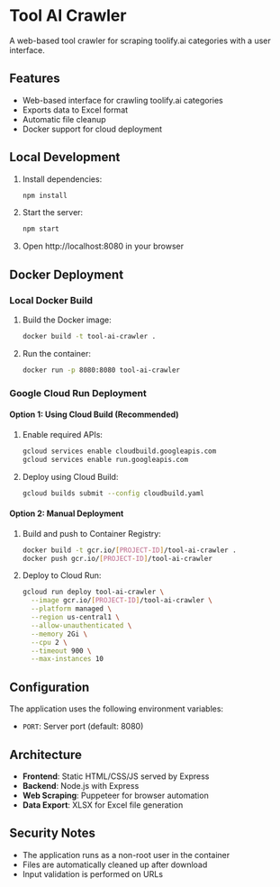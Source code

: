 # Tool AI Crawler

A web-based tool crawler for scraping toolify.ai categories with a user interface.

## Features

- Web-based interface for crawling toolify.ai categories
- Exports data to Excel format
- Automatic file cleanup
- Docker support for cloud deployment

## Local Development

1. Install dependencies:

   ```bash
   npm install
   ```

2. Start the server:

   ```bash
   npm start
   ```

3. Open http://localhost:8080 in your browser

## Docker Deployment

### Local Docker Build

1. Build the Docker image:

   ```bash
   docker build -t tool-ai-crawler .
   ```

2. Run the container:
   ```bash
   docker run -p 8080:8080 tool-ai-crawler
   ```

### Google Cloud Run Deployment

#### Option 1: Using Cloud Build (Recommended)

1. Enable required APIs:

   ```bash
   gcloud services enable cloudbuild.googleapis.com
   gcloud services enable run.googleapis.com
   ```

2. Deploy using Cloud Build:
   ```bash
   gcloud builds submit --config cloudbuild.yaml
   ```

#### Option 2: Manual Deployment

1. Build and push to Container Registry:

   ```bash
   docker build -t gcr.io/[PROJECT-ID]/tool-ai-crawler .
   docker push gcr.io/[PROJECT-ID]/tool-ai-crawler
   ```

2. Deploy to Cloud Run:
   ```bash
   gcloud run deploy tool-ai-crawler \
     --image gcr.io/[PROJECT-ID]/tool-ai-crawler \
     --platform managed \
     --region us-central1 \
     --allow-unauthenticated \
     --memory 2Gi \
     --cpu 2 \
     --timeout 900 \
     --max-instances 10
   ```

## Configuration

The application uses the following environment variables:

- `PORT`: Server port (default: 8080)

## Architecture

- **Frontend**: Static HTML/CSS/JS served by Express
- **Backend**: Node.js with Express
- **Web Scraping**: Puppeteer for browser automation
- **Data Export**: XLSX for Excel file generation

## Security Notes

- The application runs as a non-root user in the container
- Files are automatically cleaned up after download
- Input validation is performed on URLs
